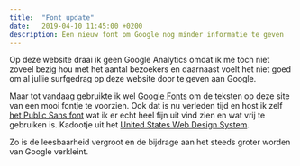 ```yaml
---
title:  "Font update"
date:   2019-04-10 11:45:00 +0200
description: Een nieuw font om Google nog minder informatie te geven
---
```


Op deze website draai ik geen Google Analytics omdat ik me toch niet zoveel bezig hou met het aantal bezoekers en daarnaast voelt het niet goed om al jullie surfgedrag op deze website door te geven aan Google.

Maar tot vandaag gebruikte ik wel [Google Fonts](https://fonts.google.com) om de teksten op deze site van een mooi fontje te voorzien. Ook dat is nu verleden tijd en host ik zelf [het Public Sans font](https://github.com/uswds/public-sans) wat ik er echt heel fijn uit vind zien en wat vrij te gebruiken is. Kadootje uit het [United States Web Design System](https://v2.designsystem.digital.gov).

Zo is de leesbaarheid vergroot en de bijdrage aan het steeds groter worden van Google verkleint.

